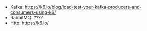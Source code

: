 - Kafka: https://k6.io/blog/load-test-your-kafka-producers-and-consumers-using-k6/
- RabbitMQ: ????
- Http: https://k6.io/
